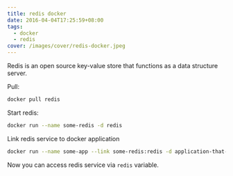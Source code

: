 ```yaml
---
title: redis docker
date: 2016-04-04T17:25:59+08:00
tags:
  - docker
  - redis
cover: /images/cover/redis-docker.jpeg
---
```


Redis is an open source key-value store that functions as a data structure server.<!--more-->

Pull:

```bash
docker pull redis
```

Start redis:

```bash
docker run --name some-redis -d redis
```

Link redis service to docker application

```bash
docker run --name some-app --link some-redis:redis -d application-that-uses-redis
```

Now you can access redis service via `redis` variable.